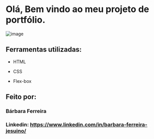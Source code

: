 # Olá, Bem vindo ao meu projeto de portfólio.

![image](https://github.com/BarbaraFe/portfolio/assets/51344480/3dc1cbf0-0af0-493d-bec4-c48e2af2ef8a)

## Ferramentas utilizadas:

* HTML

* CSS

* Flex-box

## Feito por:

### Bárbara Ferreira

### Linkedin: https://www.linkedin.com/in/barbara-ferreira-jesuino/

```
